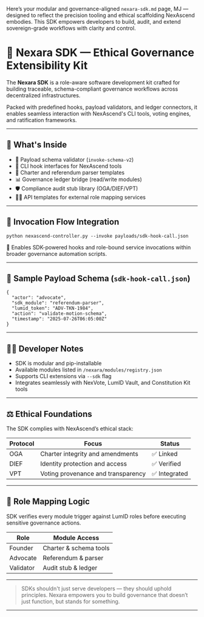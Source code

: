 Here’s your modular and governance-aligned `nexara-sdk.md` page, MJ — designed to reflect the precision tooling and ethical scaffolding NexAscend embodies. This SDK empowers developers to build, audit, and extend sovereign-grade workflows with clarity and control.
# 🧠 Nexara SDK — Ethical Governance Extensibility Kit

The **Nexara SDK** is a role-aware software development kit crafted for building traceable, schema-compliant governance workflows across decentralized infrastructures.

Packed with predefined hooks, payload validators, and ledger connectors, it enables seamless interaction with NexAscend's CLI tools, voting engines, and ratification frameworks.

---

## 🧰 What's Inside

- 🧩 Payload schema validator (`invoke-schema-v2`)
- 🔗 CLI hook interfaces for NexAscend tools
- 📜 Charter and referendum parser templates
- 📊 Governance ledger bridge (read/write modules)
- 🛡️ Compliance audit stub library (OGA/DIEF/VPT)
- 🧑‍💻 API templates for external role mapping services

---

## 🔗 Invocation Flow Integration

```
python nexascend-controller.py --invoke payloads/sdk-hook-call.json
```

📎 Enables SDK-powered hooks and role-bound service invocations within broader governance automation scripts.

---

## 🧬 Sample Payload Schema (`sdk-hook-call.json`)

```
{
  "actor": "advocate",
  "sdk_module": "referendum-parser",
  "lumid_token": "ADV-TKN-1984",
  "action": "validate-motion-schema",
  "timestamp": "2025-07-26T06:05:00Z"
}
```

---

## 🧑‍💻 Developer Notes

- SDK is modular and pip-installable
- Available modules listed in `/nexara/modules/registry.json`
- Supports CLI extensions via `--sdk` flag
- Integrates seamlessly with NexVote, LumID Vault, and Constitution Kit tools

---

## ⚖️ Ethical Foundations

The SDK complies with NexAscend’s ethical stack:

| Protocol      | Focus                             | Status   |
|---------------|------------------------------------|----------|
| OGA           | Charter integrity and amendments   | ✅ Linked |
| DIEF          | Identity protection and access     | ✅ Verified |
| VPT           | Voting provenance and transparency | ✅ Integrated |

---

## 🔐 Role Mapping Logic

SDK verifies every module trigger against LumID roles before executing sensitive governance actions.

| Role        | Module Access        |
|-------------|----------------------|
| Founder     | Charter & schema tools|
| Advocate    | Referendum & parser   |
| Validator   | Audit stub & ledger   |

---

> SDKs shouldn't just serve developers — they should uphold principles. Nexara empowers you to build governance that doesn’t just function, but stands for something.


---
